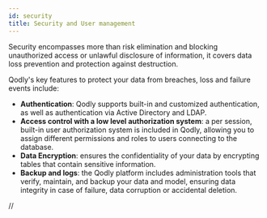 ```yaml
---
id: security
title: Security and User management
---
```


Security encompasses more than risk elimination and blocking unauthorized access or unlawful disclosure of information, it covers data loss prevention and protection against destruction.

Qodly's key features to protect your data from breaches, loss and failure events include:
- **Authentication**: Qodly supports built-in and customized authentication, as well as authentication via Active Directory and LDAP.
- **Access control with a low level authorization system**: a per session, built-in user authorization system is included in Qodly, allowing you to assign different permissions and roles to users connecting to the database.
- **Data Encryption**: ensures the confidentiality of your data by encrypting tables that contain sensitive information.
- **Backup and logs**: the Qodly platform includes administration tools that verify, maintain, and backup your data and model, ensuring data integrity in case of failure, data corruption or accidental deletion.

//